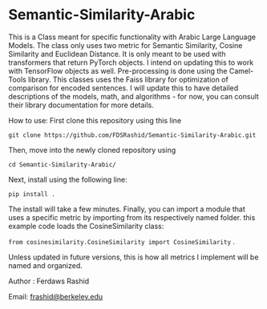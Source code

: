 # Semantic-Similarity-Arabic
This is a Class meant for specific functionality with Arabic Large Language Models. The class only uses two metric for Semantic Similarity, Cosine
Similarity and Euclidean Distance. It is only meant to be used with transformers that return PyTorch objects. I intend on updating this to
work with TensorFlow objects as well. 
Pre-processing is done using the Camel-Tools library.
This classes uses the Faiss library for optimization of comparison for encoded sentences. I will update this to have detailed descriptions
of the models, math, and algorithms - for now, you can consult their library documentation for more details.

How to use: First clone this repository using this line 


`git clone https://github.com/FDSRashid/Semantic-Similarity-Arabic.git`


Then, move into the newly cloned repository using 

`cd Semantic-Similarity-Arabic/`

Next, install using  the following line: 

  
  `pip install .`

  
  The install will take a few minutes. Finally, you can import a module that uses a specific metric by importing from its respectively named folder. this example code loads the CosineSimilarity class:    
  
  `from cosinesimilarity.CosineSimilarity import CosineSimilarity` .  
  
Unless updated in future versions, this is how all metrics I implement will be named and organized.

Author : Ferdaws Rashid


Email: frashid@berkeley.edu
